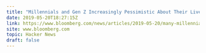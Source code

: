 ```yaml
---
title: "Millennials and Gen Z Increasingly Pessimistic About Their Lives, Survey Finds"
date: 2019-05-20T18:27:15Z
link: https://www.bloomberg.com/news/articles/2019-05-20/many-millennials-gen-z-pessimistic-on-life-deloitte-survey?utm_medium=RSS&utm_source=hune
site: www.bloomberg.com
topic: Hacker News
draft: false
---
```

